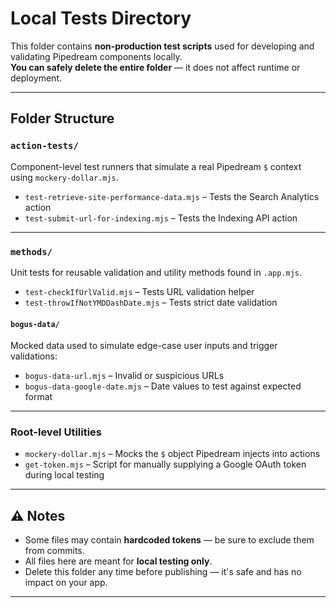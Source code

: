 # Local Tests Directory

This folder contains **non-production test scripts** used for developing and validating Pipedream components locally.  
**You can safely delete the entire folder** — it does not affect runtime or deployment.

---

## Folder Structure

### `action-tests/`
Component-level test runners that simulate a real Pipedream `$` context using `mockery-dollar.mjs`.

- `test-retrieve-site-performance-data.mjs` – Tests the Search Analytics action
- `test-submit-url-for-indexing.mjs` – Tests the Indexing API action

---

### `methods/`
Unit tests for reusable validation and utility methods found in `.app.mjs`.

- `test-checkIfUrlValid.mjs` – Tests URL validation helper
- `test-throwIfNotYMDDashDate.mjs` – Tests strict date validation

#### `bogus-data/`
Mocked data used to simulate edge-case user inputs and trigger validations:
- `bogus-data-url.mjs` – Invalid or suspicious URLs
- `bogus-data-google-date.mjs` – Date values to test against expected format

---

### Root-level Utilities

- `mockery-dollar.mjs` – Mocks the `$` object Pipedream injects into actions
- `get-token.mjs` – Script for manually supplying a Google OAuth token during local testing

---

## ⚠️ Notes

- Some files may contain **hardcoded tokens** — be sure to exclude them from commits.
- All files here are meant for **local testing only**.
- Delete this folder any time before publishing — it's safe and has no impact on your app.

---
